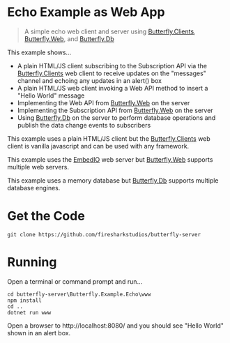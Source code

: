 # Echo Example as Web App

> A simple echo web client and server using [Butterfly.Clients](https://github.com/firesharkstudios/butterfly-client), [Butterfly.Web](https://github.com/firesharkstudios/butterfly-web), and [Butterfly.Db](https://github.com/firesharkstudios/butterfly-db)

This example shows...

- A plain HTML/JS client subscribing to the Subscription API via the [Butterfly.Clients](https://github.com/firesharkstudios/butterfly-client) web client to receive updates on the "messages" channel and echoing any updates in an alert() box
- A plain HTML/JS web client invoking a Web API method to insert a "Hello World" message
- Implementing the Web API from [Butterfly.Web](https://github.com/firesharkstudios/butterfly-web) on the server
- Implementing the Subscription API from [Butterfly.Web](https://github.com/firesharkstudios/butterfly-web) on the server
- Using [Butterfly.Db](https://github.com/firesharkstudios/butterfly-db) on the server to perform database operations and publish the data change events to subscribers

This example uses a plain HTML/JS client but the [Butterfly.Clients](https://github.com/firesharkstudios/butterfly-client) web client is vanilla javascript and can be used with any framework.

This example uses the [EmbedIO](https://github.com/unosquare/embedio) web server but [Butterfly.Web](https://github.com/firesharkstudios/butterfly-web) supports multiple web servers.

This example uses a memory database but [Butterfly.Db](https://github.com/firesharkstudios/butterfly-db) supports multiple database engines.

# Get the Code

```
git clone https://github.com/firesharkstudios/butterfly-server
```

# Running

Open a terminal or command prompt and run...

```
cd butterfly-server\Butterfly.Example.Echo\www
npm install
cd ..
dotnet run www
```

Open a browser to http://localhost:8080/ and you should see "Hello World" shown in an alert box.

